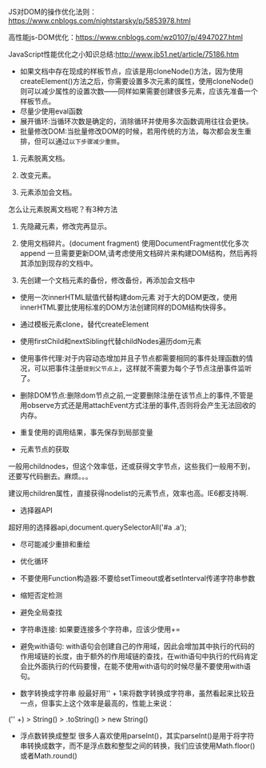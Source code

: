 JS对DOM的操作优化法则： https://www.cnblogs.com/nightstarsky/p/5853978.html

高性能js-DOM优化：https://www.cnblogs.com/wz0107/p/4947027.html

JavaScript性能优化之小知识总结:http://www.jb51.net/article/75186.htm

- 如果文档中存在现成的样板节点，应该是用cloneNode()方法，因为使用createElement()方法之后，你需要设置多次元素的属性，使用cloneNode()则可以减少属性的设置次数——同样如果需要创建很多元素，应该先准备一个样板节点。
- 尽量少使用eval函数
- 展开循环:当循环次数是确定的，消除循环并使用多次函数调用往往会更快。
- 批量修改DOM:当批量修改DOM的时候，若用传统的方法，每次都会发生重排，但可以通过`以下步骤减少重排`。

1. 元素脱离文档。

2. 改变元素。

3. 元素添加会文档。

怎么让元素脱离文档呢？有3种方法

1. 先隐藏元素，修改完再显示。

2. 使用文档碎片。(document fragment)
使用DocumentFragment优化多次append
一旦需要更新DOM,请考虑使用文档碎片来构建DOM结构，然后再将其添加到现存的文档中。
3. 先创建一个文档元素的备份，修改备份，再添加会文档中

- 使用一次innerHTML赋值代替构建dom元素
对于大的DOM更改，使用innerHTML要比使用标准的DOM方法创建同样的DOM结构快得多。

- 通过模板元素clone，替代createElement

- 使用firstChild和nextSibling代替childNodes遍历dom元素

- 使用事件代理:对于内容动态增加并且子节点都需要相同的事件处理函数的情况，可以把事件注册`提到父节点上`，这样就不需要为每个子节点注册事件监听了。

- 删除DOM节点:删除dom节点之前,一定要删除注册在该节点上的事件,不管是用observe方式还是用attachEvent方式注册的事件,否则将会产生无法回收的内存。

- 重复使用的调用结果，事先保存到局部变量

- 元素节点的获取

一般用childnodes，但这个效率低，还或获得文字节点，这些我们一般用不到，还要写代码删去。麻烦。。。

建议用children属性，直接获得nodelist的元素节点，效率也高。IE6都支持啊.

- 选择器API

超好用的选择器api,document.querySelectorAll('#a .a');

- 尽可能减少重排和重绘

- 优化循环

- 不要使用Function构造器:不要给setTimeout或者setInterval传递字符串参数

- 缩短否定检测

- 避免全局查找

- 字符串连接: 如果要连接多个字符串，应该少使用+=

- 避免with语句: with语句会创建自己的作用域，因此会增加其中执行的代码的作用域链的长度，由于额外的作用域链的查找，在with语句中执行的代码肯定会比外面执行的代码要慢，在能不使用with语句的时候尽量不要使用with语句。

- 数字转换成字符串
般最好用'' + 1来将数字转换成字符串，虽然看起来比较丑一点，但事实上这个效率是最高的，性能上来说：

('' +) > String() > .toString() > new String()

- 浮点数转换成整型
很多人喜欢使用parseInt()，其实parseInt()是用于将字符串转换成数字，而不是浮点数和整型之间的转换，我们应该使用Math.floor()或者Math.round()
